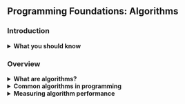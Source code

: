 ## Programming Foundations: Algorithms

### Introduction
<details>
    <summary><strong>What you should know</strong></summary>
    <ul>
        <li>Basic principle of programming</li>
        <li>using a text editor to write and debug code</li>
        <li>Knowledge of a language like Python, java and C#</li>
    </ul>
</details>

### Overview
<details>
    <summary><strong>What are algorithms?</strong></summary>
    <strong>Algorithm Characteristics</strong>
    <br>
    <ul>
        <li>
            Algorithm Complexity
            <ul>
                <li>Space Complexity: How much memeory does it require?</li>
                <li>Time Complexity: How much time does it take to complete?</li>
            </ul>
        </li>
        <li>
            Inputs and output
            <ul>
                <li>What does the algorithm accept, and what are the results?</li>
            </ul>
        </li>
        <li>
            Classificaiton
            <ul>
                <li>Serial/Parallel, exact/approximate</li>
                <li>deterministic/non-deterministic</li>
            </ul>
        </li>
    </ul>
</details>
<details>
    <summary><strong>Common algorithms in programming</strong></summary>
    <strong>Common Algorithms</strong>
    <br>
    <ul>
        <li>
            Search algorithms
            <ul>
                <li>Find specific data in a structure (for example, a substring within a string)</li>
            </ul>
        </li>
        <li>
            Sorting algorithms
            <ul>
                <li>Take a dataset and apply a sort order to it</li>
            </ul>
        </li>
        <li>
            Computational algorithms
            <ul>
                <li>Given one set of data, calcuate another (is a given number prime?)</li>
            </ul>
        </li>
        <li>
            Collection algorithms
            <ul>
                <li>Work with colletions of data (count specific items, nevigate among data elements, filter out unwanted data, etc</li>
            </ul>
        </li>
    </ul>
    <br>
    <br>
    <strong>Example: Euclid's Algorithm</strong>
    <br>
    Find the greatest common denominatore (GCD) of two integats:
    <br>
    Example: GCD of 20 and 8 is 4
    <br>
    (because 8 / 4 is 2; and 20 / 4 is 5)
    <br>
    <br>
    1. For two integers a and b where a > b divide a by b
    <br>
    2. If the remainder, r is 0 then stop: GCD is b
    <br>
    3. Otherwise set a to b, b to r and repeat at step 1 untile r is 0
    <br>
    <table>
        <tr>
            <td><strong>GCD (20, 8)</strong></td>
        </tr>
        <tr>
            <td>a</td>
            <td>b</td>
            <td>r</td>
        </tr>
        <tr>
            <td>20</td>
            <td>8</td>
            <td>4</td>
        </tr>
        <tr>
            <td>8</td>
            <td>4</td>
            <td>0</td>
        </tr>
    </table>
    <br>

```
def gcd(a, b):
    while (b != 0):
        t = a
        a = b
        b = t % b

    return a

print(gcd(60, 96))
print(gcd(20, 8))
```
</details>
<details>
    <summary><strong>Measuring algorithm performance</strong></summary>
    <strong>Understanding Algorithm Performance</strong>
    <br>
    <ul>
        <li>Measure how an algorithm responds to dataset size</li>
        <li>
            Big-o notation
            <ul>
                <li>Classifies performance as the input size grows</li>
                <li>"O" indicates the order of operation: time scale to perform an operation</li>
            </ul>
        </li>
        <li>Many algorithms and data structures have more than one O</li>
    </ul>
    <br>
    <br>
    <strong>Common Big-O Terms</strong>
    <br>
    <table>
        <tr>
            <td>Notation</td>
            <td>Description</td>
            <td>Example</td>
        </tr>
        <tr>
            <td>O (1)</td>
            <td>Constant time</td>
            <td>Looking up a single element in an array</td>
        </tr>
        <tr>
            <td>O (log n)</td>
            <td>Logarithmic</td>
            <td>Finding an item in a sorted array with a binary search</td>
        </tr>
        <tr>
            <td>O (n)</td>
            <td>Linear time</td>
            <td>Searching an unsorted array for a specific value</td>
        </tr>
        <tr>
            <td>O (n log n)</td>
            <td>Log-linear</td>
            <td>Complex sorting algorithms like heap sort and merge sort</td>
        </tr>
        <tr>
            <td>O (n2)</td>
            <td>Quadratic</td>
            <td>Simple sorting algorithms, such as bubble sort, selection sort, and insertion sort</td>
        </tr>
    </table>
</details>